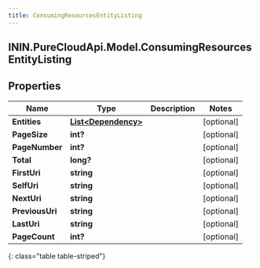```yaml
---
title: ConsumingResourcesEntityListing
---
```

## ININ.PureCloudApi.Model.ConsumingResourcesEntityListing

## Properties

|Name | Type | Description | Notes|
|------------ | ------------- | ------------- | -------------|
| **Entities** | [**List&lt;Dependency&gt;**](Dependency.html) |  | [optional] |
| **PageSize** | **int?** |  | [optional] |
| **PageNumber** | **int?** |  | [optional] |
| **Total** | **long?** |  | [optional] |
| **FirstUri** | **string** |  | [optional] |
| **SelfUri** | **string** |  | [optional] |
| **NextUri** | **string** |  | [optional] |
| **PreviousUri** | **string** |  | [optional] |
| **LastUri** | **string** |  | [optional] |
| **PageCount** | **int?** |  | [optional] |
{: class="table table-striped"}


